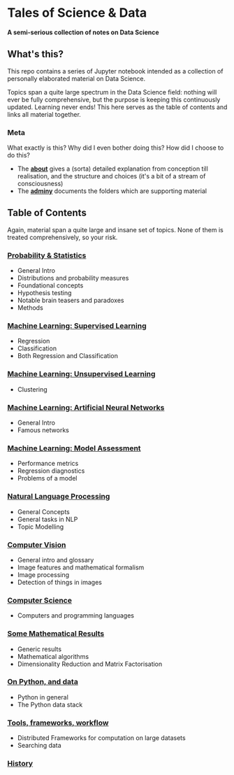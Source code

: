 # Tales of Science & Data

**A semi-serious collection of notes on Data Science**

## What's this?

This repo contains a series of Jupyter notebook intended as a collection of personally elaborated material on Data Science. 

Topics span a quite large spectrum in the Data Science field: nothing will ever be fully comprehensive, but the purpose is keeping this continuously updated. Learning never ends! This here serves as the table of contents and links all material together.

### Meta
 
What exactly is this? Why did I even bother doing this? How did I choose to do this?

* The [**about**](about.md) gives a (sorta) detailed explanation from conception till realisation, and the structure and choices (it's a bit of a stream of consciousness)
* The [**adminy**](adminy.md) documents the folders which are supporting material

## Table of Contents

Again, material span a quite large and insane set of topics. None of them is treated comprehensively, so your risk.


### [Probability & Statistics](prob-stats/README.md)

* General Intro
* Distributions and probability measures
* Foundational concepts
* Hypothesis testing
* Notable brain teasers and paradoxes
* Methods


### [Machine Learning: Supervised Learning](supervised-learning/README.md)

* Regression
* Classification
* Both Regression and Classification


### [Machine Learning: Unsupervised Learning](unsupervised-learning/README.md)

* Clustering


### [Machine Learning: Artificial Neural Networks](neural-nets/README.md)

* General Intro
* Famous networks


### [Machine Learning: Model Assessment](model-assessment/README.md)

* Performance metrics
* Regression diagnostics
* Problems of a model


### [Natural Language Processing](nlp/README.md)

* General Concepts
* General tasks in NLP
* Topic Modelling


### [Computer Vision](cv/README.md)

* General intro and glossary
* Image features and mathematical formalism
* Image processing
* Detection of things in images


### [Computer Science](cs/README.md)

* Computers and programming languages


### [Some Mathematical Results](maths/README.md)

* Generic results
* Mathematical algorithms
* Dimensionality Reduction and Matrix Factorisation


### [On Python, and data](python/README.md)

* Python in general
* The Python data stack


### [Tools, frameworks, workflow](tools/README.md)

* Distributed Frameworks for computation on large datasets
* Searching data


### [History](history/README.md)
